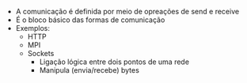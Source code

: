 - A comunicação é definida por meio de opreações de send e receive
- É o bloco básico das formas de comunicação
- Exemplos:
	- HTTP
	- MPI
	- Sockets
		- Ligação lógica entre dois pontos de uma rede
		- Manipula (envia/recebe) bytes